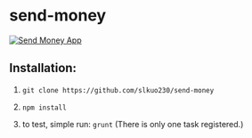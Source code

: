 send-money
==========

[![Send Money App](http://holykaw.alltop.com/wp-content/uploads/2012/08/43779271-media_httpwwwfuturity_dxfAf.jpg)](https://github.com/slkuo230/send-money)

## Installation:
1. `git clone https://github.com/slkuo230/send-money`

2. `npm install`

3. to test, simple run: `grunt` (There is only one task registered.)